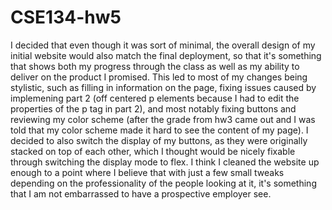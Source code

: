# CSE134-hw5
I decided that even though it was sort of minimal, the overall design of my initial website would also match the final deployment, so that it's something that shows both my progress through the class as well as my ability to deliver on the product I promised. This led to most of my changes being stylistic, such as filling in information on the page, fixing issues caused by implemening part 2 (off centered p elements because I had to edit the properties of the p tag in part 2), and most notably fixing buttons and reviewing my color scheme (after the grade from hw3 came out and I was told that my color scheme made it hard to see the content of my page). I decided to also switch the display of my buttons, as they were originally stacked on top of each other, which I thought would be nicely fixable through switching the display mode to flex. I think I cleaned the website up enough to a point where I believe that with just a few small tweaks depending on the professionality of the people looking at it, it's something that I am not embarrassed to have a prospective employer see. 
